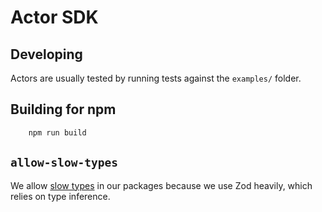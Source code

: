# Actor SDK

## Developing

Actors are usually tested by running tests against the `examples/` folder.

## Building for npm

```sh
    npm run build
```

## `allow-slow-types`

We allow [slow types](https://jsr.io/docs/about-slow-types) in our packages because we use Zod heavily, which relies on type inference.

